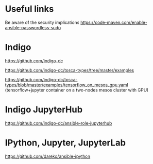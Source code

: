 # Useful links
Be aware of the security implications https://code-maven.com/enable-ansible-passwordless-sudo


# Indigo
https://github.com/indigo-dc

https://github.com/indigo-dc/tosca-types/tree/master/examples

https://github.com/indigo-dc/tosca-types/blob/master/examples/tensorflow_on_mesos_gpu.yaml (tensorflow+jupyter container on a two-nodes mesos cluster with GPU)


# Indigo JupyterHub
https://github.com/indigo-dc/ansible-role-jupyterhub


# IPython, Jupyter, JupyterLab
https://github.com/dareko/ansible-ipython
